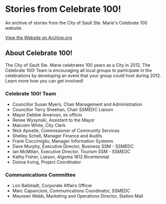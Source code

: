 # Stories from Celebrate 100!

An archive of stories from the City of Sault Ste. Marie's Celebrate 100 website.

[View the Website on Archive.org](https://web.archive.org/web/20131006050025/http://www.celebrate100saultstemarie.com/)

## About Celebrate 100!

The City of Sault Ste. Marie celebrates 100 years as a City in 2012. The Celebrate 100! Team is encouraging all local groups to participate in the celebrations by developing an event that your group could host during 2012. Learn more how you can get involved!

### Celebrate 100! Team

-   Councillor Susan Myers, Chair Management and Administration
-   Councillor Terry Sheehan, Chair SSMEDC Liaison
-   Mayor Debbie Amaroso, ex officio
-   Renee Wysynski, Assistant to the Mayor
-   Malcolm White, City Clerk
-   Nick Apostle, Commissioner of Community Services
-   Shelley Schell, Manager Finance and Audits
-   Frank Coccimiglio, Manager Information Systems
-   Dave Murphy, Executive Director, Business SSM - SSMEDC
-   Ian McMillan, Executive Director, Tourism SSM - SSMEDC
-   Kathy Fisher, Liaison, Algoma 1812 Bicentennial
-   Donna Irving, Project Coordinator

### Communications Committee

-   Lori Ballstadt, Corporate Affairs Officer
-   Marc Capancioni, Communications Coordinator, SSMEDC
-   Maureen Webb, Marketing and Operations Director, Station Mall
